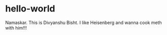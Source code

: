 # hello-world

Namaskar.
This is Divyanshu Bisht.
I like Heisenberg and wanna cook meth with him!!!
